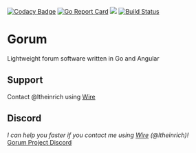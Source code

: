 [![Codacy Badge](https://api.codacy.com/project/badge/Grade/5bc6cbde0f954163babe54ee86d0264b)](https://www.codacy.com/app/ltheinrich/gorum?utm_source=github.com&amp;utm_medium=referral&amp;utm_content=ltheinrich/gorum&amp;utm_campaign=Badge_Grade)
[![Go Report Card](https://goreportcard.com/badge/github.com/ltheinrich/gorum)](https://goreportcard.com/report/github.com/ltheinrich/gorum)
[![](https://img.shields.io/github/license/ltheinrich/gorum.svg)](https://github.com/ltheinrich/gorum/blob/master/LICENSE)
[![Build Status](https://travis-ci.org/ltheinrich/gorum.svg?branch=master)](https://travis-ci.org/ltheinrich/gorum)

# Gorum
Lightweight forum software written in Go and Angular

## Support
Contact @ltheinrich using [Wire](https://wire.com/)

## Discord
*I can help you faster if you contact me using [Wire](https://wire.com/) (@ltheinrich)!*<br>
[Gorum Project Discord](https://discord.gg/jjRruxx)
